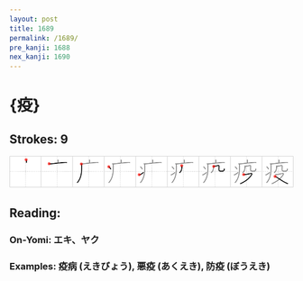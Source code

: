 ```yaml
---
layout: post
title: 1689
permalink: /1689/
pre_kanji: 1688
nex_kanji: 1690
---
```


# {疫}

## Strokes: 9

<div class="stroke"><img src="../images/E796AB.png" /></div>

## Reading:

### On-Yomi: エキ、ヤク

### Examples: 疫病 (えきびょう), 悪疫 (あくえき), 防疫 (ぼうえき)
